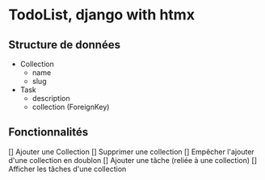 # TodoList, django with htmx

## Structure de données

- Collection
    - name
    - slug
- Task
    - description
    - collection (ForeignKey)

## Fonctionnalités
[] Ajouter une Collection
[] Supprimer une collection
[] Empêcher l'ajouter d'une collection en doublon
[] Ajouter une tâche (reliée à une collection)
[] Afficher les tâches d'une collection  
